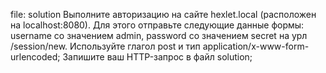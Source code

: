

file: solution
Выполните авторизацию на сайте hexlet.local (расположен на localhost:8080). Для этого отправьте следующие данные формы: username со значением admin, password со значением secret на урл /session/new. Используйте глагол post и тип application/x-www-form-urlencoded;
Запишите ваш HTTP-запрос в файл solution;